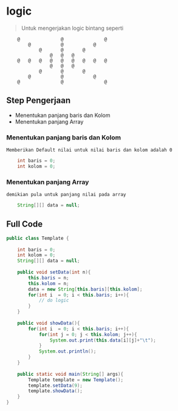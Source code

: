 # logic 
> Untuk mengerjakan logic bintang seperti 
```
	@	 	 	 	@	 	 	 	@	
		@	 	 	@	 	 	@	 	
			@	 	@	 	@	 	 	
				@	@	@	 	 	 	
	@	@	@	@	@	@	@	@	@	
				@	@	@	 	 	 	
			@	 	@	 	@	 	 	
		@	 	 	@	 	 	@	 	
	@	 	 	 	@	 	 	 	@
```
## Step Pengerjaan
* Menentukan panjang baris dan Kolom
* Menentukan panjang Array

### Menentukan panjang baris dan Kolom
	Memberikan Default nilai untuk nilai baris dan kolom adalah 0
```java
	int baris = 0;
	int kolom = 0;
```

### Menentukan panjang Array
	demikian pula untuk panjang nilai pada array
```java
	String[][] data = null;
```

## Full Code 
```java
public class Template {
	
	int baris = 0;
	int kolom = 0;
	String[][] data = null;
	
	public void setData(int n){
		this.baris = n;
		this.kolom = n;
		data = new String[this.baris][this.kolom];
		for(int i  = 0; i < this.baris; i++){
			// do logic 
		}
	}
	
	public void showData(){
		for(int i  = 0; i < this.baris; i++){
			for(int j = 0; j < this.kolom; j++){
				System.out.print(this.data[i][j]+"\t");
			}
			System.out.println();
		}
	}
	
	public static void main(String[] args){
		Template template = new Template();
		template.setData(9);
		template.showData();
	}
}
```
